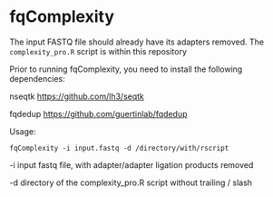 # fqComplexity

The input FASTQ file should already have its adapters removed.
The `complexity_pro.R` script is within this repository

Prior to running fqComplexity, you need to install the following dependencies:

nseqtk https://github.com/lh3/seqtk 

fqdedup https://github.com/guertinlab/fqdedup

Usage: 

`fqComplexity -i input.fastq -d /directory/with/rscript`

-i input fastq file, with adapter/adapter ligation products removed 


-d directory of the complexity_pro.R script without trailing / slash
